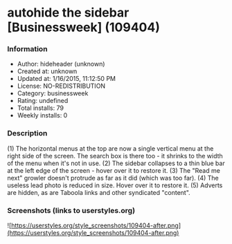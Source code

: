 # autohide the sidebar [Businessweek] (109404)

### Information
- Author: hideheader (unknown)
- Created at: unknown
- Updated at: 1/16/2015, 11:12:50 PM
- License: NO-REDISTRIBUTION
- Category: businessweek
- Rating: undefined
- Total installs: 79
- Weekly installs: 0


### Description
(1) The horizontal menus at the top are now a single vertical menu at the right side of the screen. The search box is there too - it shrinks to the width of the menu when it's not in use. (2) The sidebar collapses to a thin blue bar at the left edge of the screen - hover over it to restore it. (3) The "Read me next" growler doesn't protrude as far as it did (which was too far). (4) The useless lead photo is reduced in size. Hover over it to restore it. (5) Adverts are hidden, as are Taboola links and other syndicated "content".


### Screenshots (links to userstyles.org)
![https://userstyles.org/style_screenshots/109404-after.png](https://userstyles.org/style_screenshots/109404-after.png)


